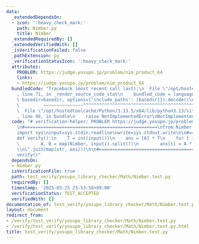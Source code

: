 ```yaml
---
data:
  _extendedDependsOn:
  - icon: ':heavy_check_mark:'
    path: Nimber.py
    title: Nimber
  _extendedRequiredBy: []
  _extendedVerifiedWith: []
  _isVerificationFailed: false
  _pathExtension: py
  _verificationStatusIcon: ':heavy_check_mark:'
  attributes:
    PROBLEM: https://judge.yosupo.jp/problem/nim_product_64
    links:
    - https://judge.yosupo.jp/problem/nim_product_64
  bundledCode: "Traceback (most recent call last):\n  File \"/opt/hostedtoolcache/Python/3.13.5/x64/lib/python3.13/site-packages/onlinejudge_verify/documentation/build.py\"\
    , line 71, in _render_source_code_stat\n    bundled_code = language.bundle(stat.path,\
    \ basedir=basedir, options={'include_paths': [basedir]}).decode()\n          \
    \         ~~~~~~~~~~~~~~~^^^^^^^^^^^^^^^^^^^^^^^^^^^^^^^^^^^^^^^^^^^^^^^^^^^^^^^^^^^^^^^^^^\n\
    \  File \"/opt/hostedtoolcache/Python/3.13.5/x64/lib/python3.13/site-packages/onlinejudge_verify/languages/python.py\"\
    , line 96, in bundle\n    raise NotImplementedError\nNotImplementedError\n"
  code: "# verification-helper: PROBLEM https://judge.yosupo.jp/problem/nim_product_64\n\
    \n#==================================================\nfrom Nimber import *\n\n\
    import sys\ninput=sys.stdin.readline\nwrite=sys.stdout.write\n\n#==================================================\n\
    def verify():\n    T = int(input())\n    ans = [0] * T\n    for t in range(T):\n\
    \        A, B = map(Nimber, input().split())\n        ans[t] = A * B\n\n    write(\"\
    \\n\".join(map(str, ans)))\n\n#==================================================\n\
    verify()"
  dependsOn:
  - Nimber.py
  isVerificationFile: true
  path: test_verify/yosupo_library_checker/Math/Nimber.test.py
  requiredBy: []
  timestamp: '2025-03-25 23:53:58+09:00'
  verificationStatus: TEST_ACCEPTED
  verifiedWith: []
documentation_of: test_verify/yosupo_library_checker/Math/Nimber.test.py
layout: document
redirect_from:
- /verify/test_verify/yosupo_library_checker/Math/Nimber.test.py
- /verify/test_verify/yosupo_library_checker/Math/Nimber.test.py.html
title: test_verify/yosupo_library_checker/Math/Nimber.test.py
---
```

